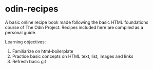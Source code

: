 # odin-recipes
A basic online recipe book made following the basic HTML foundations course of The Odin Project. Recipes included here are compiled as a personal guide.

Learning objectives:
1. Familiarize on html-boilerplate
2. Practice basic concepts on HTML text, list, images and links
3. Refresh basic git
